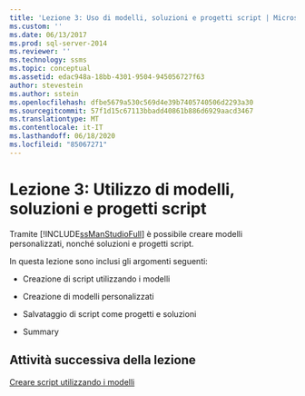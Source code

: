 ```yaml
---
title: 'Lezione 3: Uso di modelli, soluzioni e progetti script | Microsoft Docs'
ms.custom: ''
ms.date: 06/13/2017
ms.prod: sql-server-2014
ms.reviewer: ''
ms.technology: ssms
ms.topic: conceptual
ms.assetid: edac948a-18bb-4301-9504-945056727f63
author: stevestein
ms.author: sstein
ms.openlocfilehash: dfbe5679a530c569d4e39b7405740506d2293a30
ms.sourcegitcommit: 57f1d15c67113bbadd40861b886d6929aacd3467
ms.translationtype: MT
ms.contentlocale: it-IT
ms.lasthandoff: 06/18/2020
ms.locfileid: "85067271"
---
```

# <a name="lesson-3-working-with-templates-solutions-and-script-projects"></a>Lezione 3: Utilizzo di modelli, soluzioni e progetti script
  Tramite [!INCLUDE[ssManStudioFull](../../includes/ssmanstudiofull-md.md)] è possibile creare modelli personalizzati, nonché soluzioni e progetti script.  
  
 In questa lezione sono inclusi gli argomenti seguenti:  
  
-   Creazione di script utilizzando i modelli  
  
-   Creazione di modelli personalizzati  
  
-   Salvataggio di script come progetti e soluzioni  
  
-   Summary  
  
## <a name="next-task-in-lesson"></a>Attività successiva della lezione  
 [Creare script utilizzando i modelli](lesson-3-1-create-scripts-using-templates.md)  
  
  
